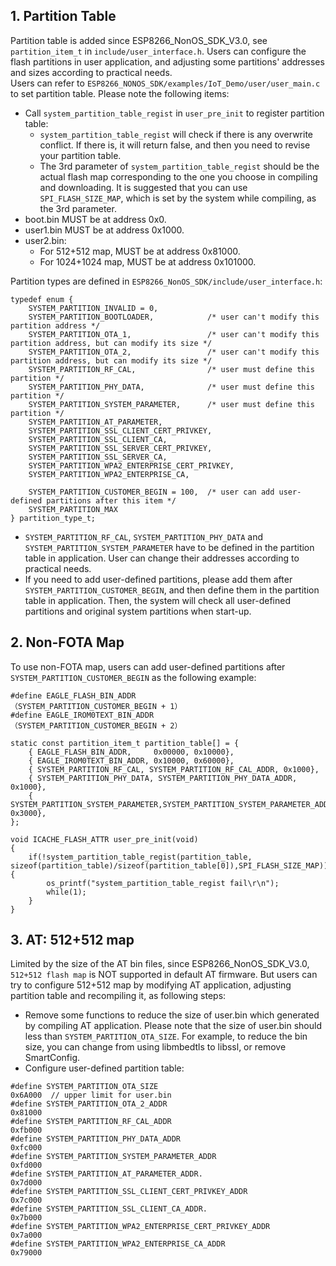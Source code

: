 <a name="EN-Doc"></a>
## 1. Partition Table
Partition table is added since ESP8266\_NonOS\_SDK_V3.0, see `partition_item_t` in `include/user_interface.h`. Users can configure the flash partitions in user application, and adjusting some partitions' addresses and sizes according to practical needs.  
Users can refer to `ESP8266_NONOS_SDK/examples/IoT_Demo/user/user_main.c` to set partition table. Please note the following items: 

- Call `system_partition_table_regist` in `user_pre_init` to register partition table:
    - `system_partition_table_regist` will check if there is any overwrite conflict. If there is, it will return false, and then you need to revise your partition table.
    - The 3rd parameter of `system_partition_table_regist` should be the actual flash map corresponding to the one you choose in compiling and downloading. It is suggested that you can use `SPI_FLASH_SIZE_MAP`, which is set by the system while compiling, as the 3rd parameter.
- boot.bin MUST be at address 0x0.
- user1.bin MUST be at address 0x1000.
- user2.bin:
    - For 512+512 map, MUST be at address 0x81000.
    - For 1024+1024 map, MUST be at address 0x101000.

Partition types are defined in `ESP8266_NonOS_SDK/include/user_interface.h`:

```  
typedef enum {
    SYSTEM_PARTITION_INVALID = 0,
    SYSTEM_PARTITION_BOOTLOADER,            /* user can't modify this partition address */
    SYSTEM_PARTITION_OTA_1,                 /* user can't modify this partition address, but can modify its size */
    SYSTEM_PARTITION_OTA_2,                 /* user can't modify this partition address, but can modify its size */
    SYSTEM_PARTITION_RF_CAL,                /* user must define this partition */
    SYSTEM_PARTITION_PHY_DATA,              /* user must define this partition */
    SYSTEM_PARTITION_SYSTEM_PARAMETER,      /* user must define this partition */
    SYSTEM_PARTITION_AT_PARAMETER,
    SYSTEM_PARTITION_SSL_CLIENT_CERT_PRIVKEY,
    SYSTEM_PARTITION_SSL_CLIENT_CA,
    SYSTEM_PARTITION_SSL_SERVER_CERT_PRIVKEY,
    SYSTEM_PARTITION_SSL_SERVER_CA,
    SYSTEM_PARTITION_WPA2_ENTERPRISE_CERT_PRIVKEY,
    SYSTEM_PARTITION_WPA2_ENTERPRISE_CA,
    
    SYSTEM_PARTITION_CUSTOMER_BEGIN = 100,  /* user can add user-defined partitions after this item */
    SYSTEM_PARTITION_MAX
} partition_type_t;
```
* `SYSTEM_PARTITION_RF_CAL`, `SYSTEM_PARTITION_PHY_DATA` and `SYSTEM_PARTITION_SYSTEM_PARAMETER` have to be defined in the partition table in application. User can change their addresses according to practical needs. 
* If you need to add user-defined partitions, please add them after `SYSTEM_PARTITION_CUSTOMER_BEGIN`, and then define them in the partition table in application. Then, the system will check all user-defined partitions and original system partitions when start-up.

## 2. Non-FOTA Map
To use non-FOTA map, users can add user-defined partitions after `SYSTEM_PARTITION_CUSTOMER_BEGIN` as the following example:

```
#define EAGLE_FLASH_BIN_ADDR				（SYSTEM_PARTITION_CUSTOMER_BEGIN + 1）
#define EAGLE_IROM0TEXT_BIN_ADDR			（SYSTEM_PARTITION_CUSTOMER_BEGIN + 2）

static const partition_item_t partition_table[] = {
    { EAGLE_FLASH_BIN_ADDR, 	0x00000, 0x10000},
    { EAGLE_IROM0TEXT_BIN_ADDR, 0x10000, 0x60000},
    { SYSTEM_PARTITION_RF_CAL, SYSTEM_PARTITION_RF_CAL_ADDR, 0x1000},
    { SYSTEM_PARTITION_PHY_DATA, SYSTEM_PARTITION_PHY_DATA_ADDR, 0x1000},
    { SYSTEM_PARTITION_SYSTEM_PARAMETER,SYSTEM_PARTITION_SYSTEM_PARAMETER_ADDR, 0x3000},
};

void ICACHE_FLASH_ATTR user_pre_init(void)
{
    if(!system_partition_table_regist(partition_table, sizeof(partition_table)/sizeof(partition_table[0]),SPI_FLASH_SIZE_MAP)) {
		os_printf("system_partition_table_regist fail\r\n");
		while(1);
	}
}

```

## 3. AT: 512+512 map
Limited by the size of the AT bin files, since ESP8266\_NonOS\_SDK_V3.0, `512+512 flash map` is NOT supported in default AT firmware. 
But users can try to configure 512+512 map by modifying AT application, adjusting partition table and recompiling it, as following steps:

* Remove some functions to reduce the size of user.bin which generated by compiling AT application. Please note that the size of user.bin should less than `SYSTEM_PARTITION_OTA_SIZE`. For example, to reduce the bin size, you can change from using libmbedtls to libssl, or remove SmartConfig.
* Configure user-defined partition table:

```
#define SYSTEM_PARTITION_OTA_SIZE			                        0x6A000  // upper limit for user.bin
#define SYSTEM_PARTITION_OTA_2_ADDR		                        0x81000
#define SYSTEM_PARTITION_RF_CAL_ADDR		                        0xfb000
#define SYSTEM_PARTITION_PHY_DATA_ADDR	                        0xfc000
#define SYSTEM_PARTITION_SYSTEM_PARAMETER_ADDR                  0xfd000
#define SYSTEM_PARTITION_AT_PARAMETER_ADDR.                     0x7d000
#define SYSTEM_PARTITION_SSL_CLIENT_CERT_PRIVKEY_ADDR           0x7c000
#define SYSTEM_PARTITION_SSL_CLIENT_CA_ADDR.                    0x7b000
#define SYSTEM_PARTITION_WPA2_ENTERPRISE_CERT_PRIVKEY_ADDR      0x7a000
#define SYSTEM_PARTITION_WPA2_ENTERPRISE_CA_ADDR                0x79000
```
